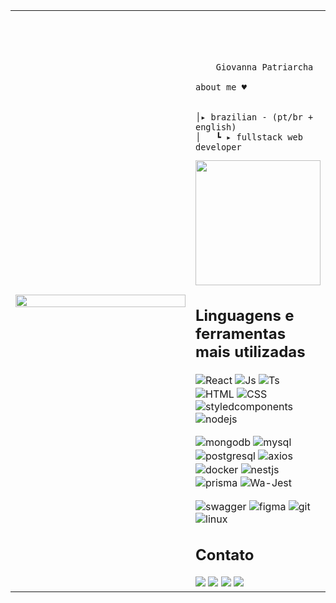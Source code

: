 <table>
    <tr>
        <td style="width: 70%;">
            <img src="https://i.pinimg.com/736x/26/fb/01/26fb0199dc65d8b9529ac2561a43e1f7.jpg" style="width:100%; border: none;"/>
        </td>
        <td style="width: 30%; vertical-align: middle;">
            <p style="font-family: monospace; font-size: 80px;">    
                
        Giovanna Patriarcha 
    
</p>                                                                                                                            
                                                                                                  
                                                                                                    
        
    about me ♥︎

    
    │▸ brazilian - (pt/br + english)
    │   ┗ ▸ fullstack web developer                                               
    
<div>
  <a href="https://github.com/giovannapox">
    <img height="200em" src="https://github-readme-stats.vercel.app/api/top-langs/?username=giovannapox&theme=dracula&hide_border=false&&layout=compact"/>
  </a>
</div>

<div>
  <h2>Linguagens e ferramentas mais utilizadas</h2>
  <img align="center" alt="React" src="https://img.shields.io/badge/React-20232A?style=for-the-badge&logo=react&logoColor=61DAFB">
  <img align="center" alt="Js"  src="https://img.shields.io/badge/JavaScript-323330?style=for-the-badge&logo=javascript&logoColor=F7DF1E">
  <img align="center" alt="Ts"  src="https://img.shields.io/badge/TypeScript-007ACC?style=for-the-badge&logo=typescript&logoColor=white">
  <img align="center" alt="HTML"   src="https://img.shields.io/badge/HTML5-E34F26?style=for-the-badge&logo=html5&logoColor=white">
  <img align="center" alt="CSS"  src="https://img.shields.io/badge/CSS3-1572B6?style=for-the-badge&logo=css3&logoColor=white">
  <img align="center" alt="styledcomponents" src="https://img.shields.io/badge/styled--components-DB7093?style=for-the-badge&logo=styled-components&logoColor=white">
  <img align="center" alt="nodejs"  src="https://img.shields.io/badge/Node%20js-339933?style=for-the-badge&logo=nodedotjs&logoColor=white"> 
  <p></p>
  <img align="center" alt="mongodb" src="https://img.shields.io/badge/MongoDB-4EA94B?style=for-the-badge&logo=mongodb&logoColor=white">
  <img align="center" alt="mysql" src="https://img.shields.io/badge/MySQL-005C84?style=for-the-badge&logo=mysql&logoColor=white">
  <img align="center" alt="postgresql"  src="https://img.shields.io/badge/PostgreSQL-316192?style=for-the-badge&logo=postgresql&logoColor=white">
  <img align="center" alt="axios" src="https://img.shields.io/badge/axios-671ddf?&style=for-the-badge&logo=axios&logoColor=white">
  <img align="center" alt="docker" src="https://img.shields.io/badge/Docker-2CA5E0?style=for-the-badge&logo=docker&logoColor=white">
  <img align="center" alt="nestjs"  src="https://img.shields.io/badge/nestjs-E0234E?style=for-the-badge&logo=nestjs&logoColor=white">
  <img align="center" alt="prisma"  src="https://img.shields.io/badge/Prisma-3982CE?style=for-the-badge&logo=Prisma&logoColor=white">
  <img align="center" alt="Wa-Jest"  src="https://img.shields.io/badge/Jest-C21325?style=for-the-badge&logo=jest&logoColor=white">
  <p></p>
  <img align="center" alt="swagger"  src="https://img.shields.io/badge/Swagger-85EA2D?style=for-the-badge&logo=Swagger&logoColor=white">
  <img align="center" alt="figma" src="https://img.shields.io/badge/Figma-F24E1E?style=for-the-badge&logo=figma&logoColor=whit">
  <img align="center" alt="git"  src="https://img.shields.io/badge/GIT-E44C30?style=for-the-badge&logo=git&logoColor=white">
  <img align="center" alt="linux" src="https://img.shields.io/badge/Ubuntu-E95420?style=for-the-badge&logo=ubuntu&logoColor=white">
</div>

<div>
  <h2>Contato</h2>
  <a href="https://www.instagram.com/giovannapox/" target="_blank"><img src="https://img.shields.io/badge/-Instagram-%23E4405F?style=for-the-badge&logo=instagram&logoColor=white" target="_blank"></a>
  <a href="https://www.linkedin.com/in/giovanna-patriarcha-b90a9a259/" target="_blank"><img src="https://img.shields.io/badge/-LinkedIn-%230077B5?style=for-the-badge&logo=linkedin&logoColor=white" target="_blank"></a> 
  <a href="https://www.twitch.tv/giovannaptc" target="_blank"><img src="https://img.shields.io/badge/Twitch-9146FF?style=for-the-badge&logo=twitch&logoColor=white" target="_blank"></a>
  <a href="mailto:giovannad1clonius@gmail.com"><img src="https://img.shields.io/badge/-Gmail-%23333?style=for-the-badge&logo=gmail&logoColor=white" target="_blank"></a>
</div>
